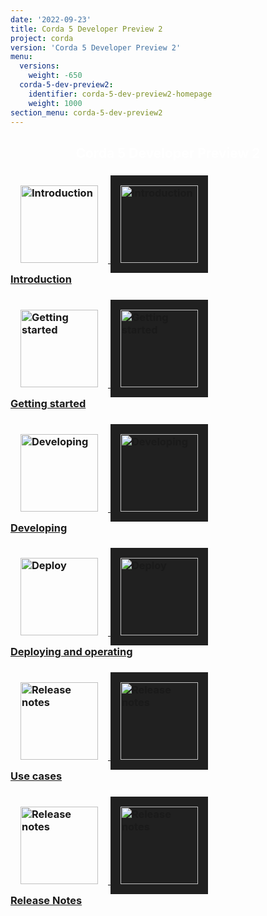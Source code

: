 ```yaml
---
date: '2022-09-23'
title: Corda 5 Developer Preview 2
project: corda
version: 'Corda 5 Developer Preview 2'
menu:
  versions:
    weight: -650
  corda-5-dev-preview2:
    identifier: corda-5-dev-preview2-homepage
    weight: 1000  
section_menu: corda-5-dev-preview2      
---
```

<section class="section" style="text-align:center; color:white; background-image:url('5.0-dev-preview-2/icons/bg-dark.jpg');">
  <h1>
    Corda 5 Developer Preview 2
  </h1>
</section>
<section class="section">
  <div class="row row-cols-1 row-cols-md-2 row-cols-xl-3 g-5">
<div class="col">
  <div class="card h-100">
    <div class="card-body">    
      <h3 class="card-title">
      <a href="5.0-dev-preview-2/introduction/introduction.html">
      <img src="5.0-dev-preview-2/icons/corda.svg" alt="Introduction" style="padding: 1rem; border: 0;" class="light-only" height="124">
      <img src="5.0-dev-preview-2/icons/corda.svg" alt="Introduction" style="background: #202020; padding: 1rem; border: 0;" class="dark-only" height="124"></br>
      <span>Introduction</span></h3></a>
    </div>
  </div>
</div>
<div class="col">
       <div class="card h-100">
         <div class="card-body">
           <h3 class="card-title">
           <a href="5.0-dev-preview-2/getting-started/overview.html">
           <img src="5.0-dev-preview-2/icons/get-started.png" alt="Getting started" style="padding: 1rem; border: 0;" height="124" class="light-only">
           <img src="5.0-dev-preview-2/icons/get-started.png" alt="Getting started"  style="background: #202020; padding: 1rem; border: 0;" height="124"class="dark-only"></br>
             <span>Getting started</span></h3></a>
         </div>
       </div>
     </div>
<div class="col">
       <div class="card h-100">
         <div class="card-body">
           <h3 class="card-title">  
           <a href="5.0-dev-preview-2/developing/overview.html">
            <img src="5.0-dev-preview-2/icons/develop.png" alt="Developing" style="padding: 1rem; border: 0;" class="light-only" height="124">
            <img src="5.0-dev-preview-2/icons/develop.png" alt="Developing" style="background: #202020; padding: 1rem; border: 0;" class="dark-only" height="124"></br>
             <span>Developing</span></h3></a>
         </div>
       </div>
</div>     
<div class="col">
  <div class="card h-100">
    <div class="card-body">
      <h3 class="card-title">
      <a href="5.0-dev-preview-2/deploying/overview.html">
          <img src="5.0-dev-preview-2/icons/deploy.png" alt="Deploy" style="padding: 1rem; border: 0;" class="light-only" height="124">
              <img src="5.0-dev-preview-2/icons/deploy.png" alt="Deploy" style="background: #202020; padding: 1rem; border: 0;" class="dark-only" height="124"></br>
        <span>Deploying and operating</span></h3></a>
    </div>
  </div>
</div>
<div class="col">
  <div class="card h-100">
    <div class="card-body">
      <h3 class="card-title">
      <a href="5.0-dev-preview-2/use-cases/overview.html">
      <img src="5.0-dev-preview-2/icons/use-cases.png" alt="Release notes" style="padding: 1rem; border: 0;" class="light-only" height="124">
      <img src="5.0-dev-preview-2/icons/use-cases.png" alt="Release notes" style="background: #202020; padding: 1rem; border: 0;" class="dark-only" height="124"></br>
        <span>Use cases</span></h3></a>
    </div>
  </div>
</div>
<div class="col">
  <div class="card h-100">
    <div class="card-body">
      <h3 class="card-title">
      <a href="5.0-dev-preview-2/release-notes/release-notes-c5dp2.html">
      <img src="5.0-dev-preview-2/icons/release-notes.png" alt="Release notes" style="padding: 1rem; border: 0;" class="light-only" height="124">
      <img src="5.0-dev-preview-2/icons/release-notes.png" alt="Release notes" style="background: #202020; padding: 1rem; border: 0;" class="dark-only" height="124"></br>
              <span>Release Notes</span></h3></a>
    </div>
  </div>
</div>
</section>
